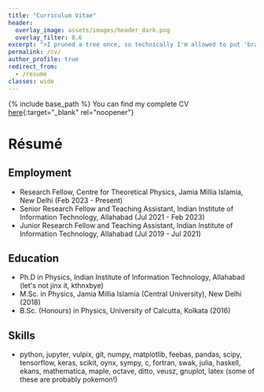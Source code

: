 ```yaml
---
title: "Curriculum Vitae"
header:
  overlay_image: assets/images/header_dark.png
  overlay_filter: 0.6
excerpt: ">I pruned a tree once, so technically I'm allowed to put 'branch manager' on my résumé."  
permalink: /cv/
author_profile: true
redirect_from:
  - /resume
classes: wide
---
```


{% include base_path %}
You can find my complete CV [here](/files/CVsubhodeepCTPIIITA.pdf){:target="_blank" rel="noopener"}

# Résumé

## Employment

* Research Fellow, Centre for Theoretical Physics, Jamia Millia Islamia, New Delhi (Feb 2023 - Present)
* Senior Research Fellow and Teaching Assistant, Indian Institute of Information Technology, Allahabad (Jul 2021 - Feb 2023)
* Junior Research Fellow and Teaching Assistant, Indian Institute of Information Technology, Allahabad (Jul 2019 - Jul 2021)

## Education

* Ph.D in Physics, Indian Institute of Information Technology, Allahabad (let's not jinx it, kthnxbye)
* M.Sc. in Physics, Jamia Millia Islamia (Central University), New Delhi (2018)
* B.Sc. (Honours) in Physics, University of Calcutta, Kolkata (2016)

## Skills

* python, jupyter, vulpix, git, numpy, matplotlib, feebas, pandas, scipy, tensorflow, keras, scikit, oynx, sympy, c, fortran, swak, julia, haskell, ekans, mathematica, maple, octave, ditto, veusz, gnuplot, latex (some of these are probably pokemon!)
